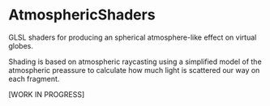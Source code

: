 # AtmosphericShaders
GLSL shaders for producing an spherical atmosphere-like effect on virtual globes.

Shading is based on atmospheric raycasting using a simplified model of the atmospheric preassure to calculate how much light is scattered our way on each fragment.

[WORK IN PROGRESS]
